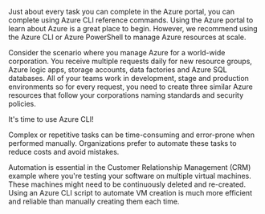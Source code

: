 <!-- markdownlint-disable MD041 -->

Just about every task you can complete in the Azure portal, you can complete using Azure CLI reference commands. Using the Azure portal to learn about Azure is a great place to begin. However, we recommend using the Azure CLI or Azure PowerShell to manage Azure resources at scale.

Consider the scenario where you manage Azure for a world-wide corporation.  You receive multiple requests daily for new resource groups, Azure logic apps, storage accounts, data factories and Azure SQL databases. All of your teams work in development, stage and production environments so for every request, you need to create three similar Azure resources that follow your corporations naming standards and security policies.

It's time to use Azure CLI!


Complex or repetitive tasks can be time-consuming and error-prone when performed manually.
Organizations prefer to automate these tasks to reduce costs and avoid mistakes.

Automation is essential in the Customer Relationship Management (CRM) example where you're testing
your software on multiple virtual machines. These machines might need to be continuously deleted and
re-created. Using an Azure CLI script to automate VM creation is much more efficient and reliable
than manually creating them each time.
